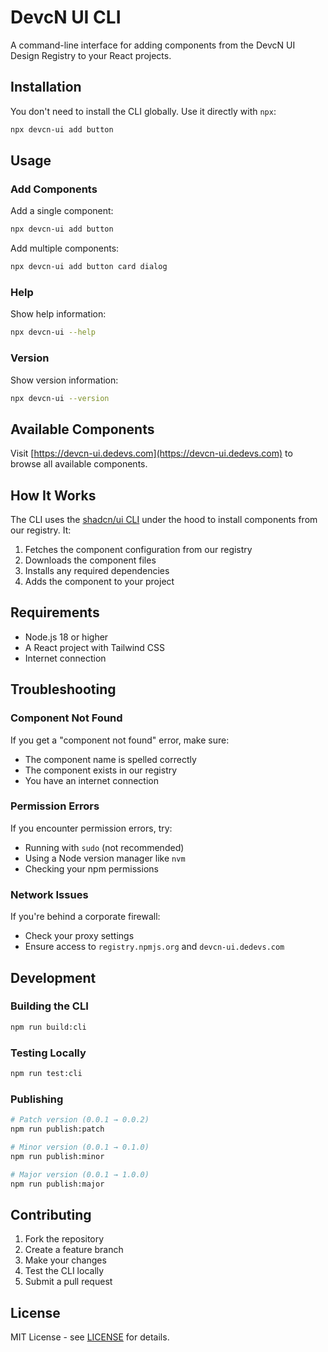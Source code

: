 # DevcN UI CLI

A command-line interface for adding components from the DevcN UI Design Registry to your React projects.

## Installation

You don't need to install the CLI globally. Use it directly with `npx`:

```bash
npx devcn-ui add button
```

## Usage

### Add Components

Add a single component:
```bash
npx devcn-ui add button
```

Add multiple components:
```bash
npx devcn-ui add button card dialog
```

### Help

Show help information:
```bash
npx devcn-ui --help
```

### Version

Show version information:
```bash
npx devcn-ui --version
```

## Available Components

Visit [https://devcn-ui.dedevs.com](https://devcn-ui.dedevs.com) to browse all available components.

## How It Works

The CLI uses the [shadcn/ui CLI](https://ui.shadcn.com) under the hood to install components from our registry. It:

1. Fetches the component configuration from our registry
2. Downloads the component files
3. Installs any required dependencies
4. Adds the component to your project

## Requirements

- Node.js 18 or higher
- A React project with Tailwind CSS
- Internet connection

## Troubleshooting

### Component Not Found
If you get a "component not found" error, make sure:
- The component name is spelled correctly
- The component exists in our registry
- You have an internet connection

### Permission Errors
If you encounter permission errors, try:
- Running with `sudo` (not recommended)
- Using a Node version manager like `nvm`
- Checking your npm permissions

### Network Issues
If you're behind a corporate firewall:
- Check your proxy settings
- Ensure access to `registry.npmjs.org` and `devcn-ui.dedevs.com`

## Development

### Building the CLI

```bash
npm run build:cli
```

### Testing Locally

```bash
npm run test:cli
```

### Publishing

```bash
# Patch version (0.0.1 → 0.0.2)
npm run publish:patch

# Minor version (0.0.1 → 0.1.0)
npm run publish:minor

# Major version (0.0.1 → 1.0.0)
npm run publish:major
```

## Contributing

1. Fork the repository
2. Create a feature branch
3. Make your changes
4. Test the CLI locally
5. Submit a pull request

## License

MIT License - see [LICENSE](LICENSE) for details.
